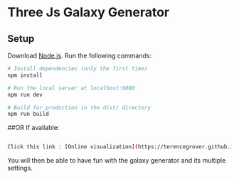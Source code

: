 # Three Js Galaxy Generator

## Setup
Download [Node.js](https://nodejs.org/en/download/).
Run the following commands:

``` bash
# Install dependencies (only the first time)
npm install

# Run the local server at localhost:8080
npm run dev

# Build for production in the dist/ directory
npm run build
```
##OR
If available:
```bash

Click this link : [Online visualization](https://terencegrover.github.io/ThreeJS-Galaxy-Generator/)

```

You will then be able to have fun with the galaxy generator and its multiple settings.

